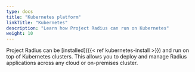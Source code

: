```yaml
---
type: docs
title: "Kubernetes platform"
linkTitle: "Kubernetes"
description: "Learn how Project Radius can run on Kubernetes"
weight: 10
---
```


Project Radius can be [installed]({{< ref kubernetes-install >}}) and run on top of Kubernetes clusters. This allows you to deploy and manage Radius applications across any cloud or on-premises cluster.
